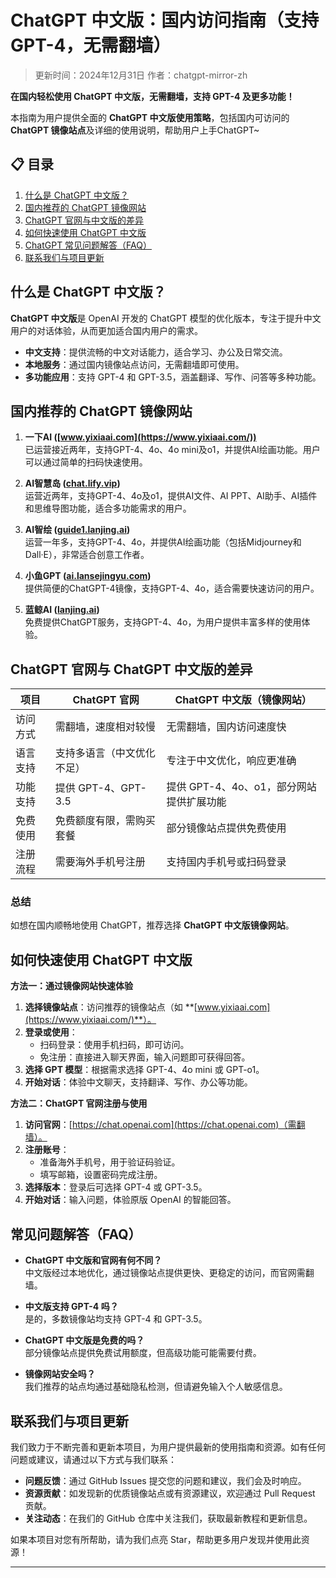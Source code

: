 # ChatGPT 中文版：国内访问指南（支持GPT-4，无需翻墙）

> 更新时间：2024年12月31日 
> 作者：chatgpt-mirror-zh

**在国内轻松使用 ChatGPT 中文版，无需翻墙，支持 GPT-4 及更多功能！**

本指南为用户提供全面的 **ChatGPT 中文版使用策略**，包括国内可访问的 **ChatGPT 镜像站点**及详细的使用说明，帮助用户上手ChatGPT~

## 📋 目录

1. [什么是 ChatGPT 中文版？](#什么是-chatgpt-中文版)
2. [国内推荐的 ChatGPT 镜像网站](#国内推荐的-chatgpt-镜像网站)
3. [ChatGPT 官网与中文版的差异](#chatgpt-官网与-chatgpt中文版的差异)
4. [如何快速使用 ChatGPT 中文版](#如何快速使用-chatgpt-中文版)
5. [ChatGPT 常见问题解答（FAQ）](#chatgpt-常见问题解答（faq）)
6. [联系我们与项目更新](#联系我们与项目更新)

## 什么是 ChatGPT 中文版？

**ChatGPT 中文版**是 OpenAI 开发的 ChatGPT 模型的优化版本，专注于提升中文用户的对话体验，从而更加适合国内用户的需求。

- **中文支持**：提供流畅的中文对话能力，适合学习、办公及日常交流。
- **本地服务**：通过国内镜像站点访问，无需翻墙即可使用。
- **多功能应用**：支持 GPT-4 和 GPT-3.5，涵盖翻译、写作、问答等多种功能。

## 国内推荐的 ChatGPT 镜像网站

1. **一下AI ([www.yixiaai.com](https://www.yixiaai.com/))**  
   已运营接近两年，支持GPT-4、4o、4o mini及o1，并提供AI绘画功能。用户可以通过简单的扫码快速使用。

2. **AI智慧岛 ([chat.lify.vip](https://chat.lify.vip/))**  
   运营近两年，支持GPT-4、4o及o1，提供AI文件、AI PPT、AI助手、AI插件和思维导图功能，适合多功能需求的用户。

3. **AI智绘 ([guide1.lanjing.ai](https://guide1.lanjing.ai/))**  
   运营一年多，支持GPT-4、4o，并提供AI绘画功能（包括Midjourney和Dall·E），非常适合创意工作者。

4. **小鱼GPT ([ai.lansejingyu.com](https://ai.lansejingyu.com/))**  
   提供简便的ChatGPT-4镜像，支持GPT-4、4o，适合需要快速访问的用户。

5. **蓝鲸AI ([lanjing.ai](https://lanjing.ai/))**  
   免费提供ChatGPT服务，支持GPT-4、4o，为用户提供丰富多样的使用体验。

## ChatGPT 官网与 ChatGPT 中文版的差异

| 项目         | ChatGPT 官网                      | ChatGPT 中文版（镜像网站）         |
|-------------|---------------------------------|----------------------------------|
| 访问方式     | 需翻墙，速度相对较慢               | 无需翻墙，国内访问速度快             |
| 语言支持     | 支持多语言（中文优化不足）          | 专注于中文优化，响应更准确            |
| 功能支持     | 提供 GPT-4、GPT-3.5              | 提供 GPT-4、4o、o1，部分网站提供扩展功能 |
| 免费使用     | 免费额度有限，需购买套餐            | 部分镜像站点提供免费使用               |
| 注册流程     | 需要海外手机号注册                   | 支持国内手机号或扫码登录             |

### 总结

如想在国内顺畅地使用 ChatGPT，推荐选择 **ChatGPT 中文版镜像网站**。

## 如何快速使用 ChatGPT 中文版

**方法一：通过镜像网站快速体验**

1. **选择镜像站点**：访问推荐的镜像站点（如 **[www.yixiaai.com](https://www.yixiaai.com/)**）。
2. **登录或使用**：
   - 扫码登录：使用手机扫码，即可访问。
   - 免注册：直接进入聊天界面，输入问题即可获得回答。
3. **选择 GPT 模型**：根据需求选择 GPT-4、4o mini 或 GPT-o1。
4. **开始对话**：体验中文聊天，支持翻译、写作、办公等功能。

**方法二：ChatGPT 官网注册与使用**

1. **访问官网**：[https://chat.openai.com](https://chat.openai.com)（需翻墙）。
2. **注册账号**：
   - 准备海外手机号，用于验证码验证。
   - 填写邮箱，设置密码完成注册。
3. **选择版本**：登录后可选择 GPT-4 或 GPT-3.5。
4. **开始对话**：输入问题，体验原版 OpenAI 的智能回答。

## 常见问题解答（FAQ）

- **ChatGPT 中文版和官网有何不同？**  
  中文版经过本地优化，通过镜像站点提供更快、更稳定的访问，而官网需翻墙。

- **中文版支持 GPT-4 吗？**  
  是的，多数镜像站均支持 GPT-4 和 GPT-3.5。

- **ChatGPT 中文版是免费的吗？**  
  部分镜像站点提供免费试用额度，但高级功能可能需要付费。

- **镜像网站安全吗？**  
  我们推荐的站点均通过基础隐私检测，但请避免输入个人敏感信息。

## 联系我们与项目更新

我们致力于不断完善和更新本项目，为用户提供最新的使用指南和资源。如有任何问题或建议，请通过以下方式与我们联系：

- **问题反馈**：通过 GitHub Issues 提交您的问题和建议，我们会及时响应。
- **资源贡献**：如发现新的优质镜像站点或有资源建议，欢迎通过 Pull Request 贡献。
- **关注动态**：在我们的 GitHub 仓库中关注我们，获取最新教程和更新信息。

如果本项目对您有所帮助，请为我们点亮 Star，帮助更多用户发现并使用此资源！

---
